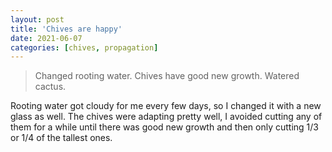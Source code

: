 ```yaml
---
layout: post
title: 'Chives are happy'
date: 2021-06-07
categories: [chives, propagation]
---
```


> Changed rooting water. Chives have good new growth. Watered cactus.

Rooting water got cloudy for me every few days, so I changed it with a new glass as well. The chives were adapting pretty well, I avoided cutting any of them for a while until there was good new growth and then only cutting 1/3 or 1/4 of the tallest ones.
